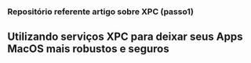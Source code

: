 ### Repositório referente artigo sobre XPC (passo1)

## Utilizando serviços XPC para deixar seus Apps MacOS mais robustos e seguros
